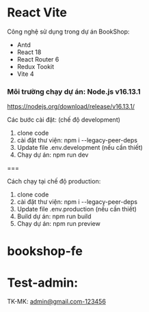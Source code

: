 # React Vite
Công nghệ sử dụng trong dự án BookShop:

- Antd
- React 18
- React Router 6
- Redux Tookit
- Vite 4

### Môi trường chạy dự án: Node.js v16.13.1

https://nodejs.org/download/release/v16.13.1/

Các bước cài đặt: (chế độ development)

1. clone code
2. cài đặt thư viện: npm i --legacy-peer-deps
3. Update file .env.development (nếu cần thiết)
4. Chạy dự án: npm run dev

===

Cách chạy tại chế độ production:

1. clone code
2. cài đặt thư viện: npm i --legacy-peer-deps
3. Update file .env.production (nếu cần thiết)
4. Build dự án: npm run build
5. Chạy dự án: npm run preview

# bookshop-fe
# Test-admin: 
TK-MK: admin@gmail.com-123456
